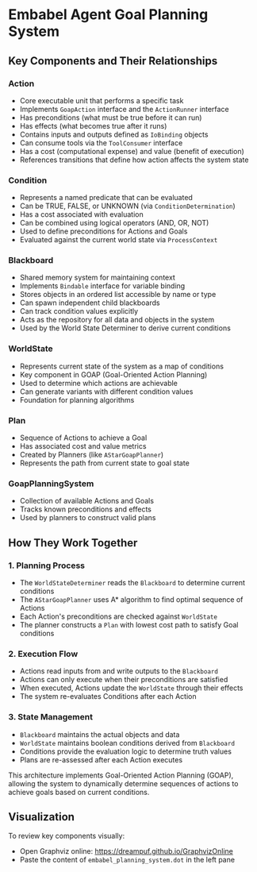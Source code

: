 # Embabel Agent Goal Planning System

## Key Components and Their Relationships

### Action
- Core executable unit that performs a specific task
- Implements `GoapAction` interface and the `ActionRunner` interface
- Has preconditions (what must be true before it can run)
- Has effects (what becomes true after it runs)
- Contains inputs and outputs defined as `IoBinding` objects
- Can consume tools via the `ToolConsumer` interface
- Has a cost (computational expense) and value (benefit of execution)
- References transitions that define how action affects the system state

### Condition
- Represents a named predicate that can be evaluated
- Can be TRUE, FALSE, or UNKNOWN (via `ConditionDetermination`)
- Has a cost associated with evaluation
- Can be combined using logical operators (AND, OR, NOT)
- Used to define preconditions for Actions and Goals
- Evaluated against the current world state via `ProcessContext`

### Blackboard
- Shared memory system for maintaining context
- Implements `Bindable` interface for variable binding
- Stores objects in an ordered list accessible by name or type
- Can spawn independent child blackboards
- Can track condition values explicitly
- Acts as the repository for all data and objects in the system
- Used by the World State Determiner to derive current conditions

### WorldState
- Represents current state of the system as a map of conditions
- Key component in GOAP (Goal-Oriented Action Planning)
- Used to determine which actions are achievable
- Can generate variants with different condition values
- Foundation for planning algorithms

### Plan
- Sequence of Actions to achieve a Goal
- Has associated cost and value metrics
- Created by Planners (like `AStarGoapPlanner`)
- Represents the path from current state to goal state

### GoapPlanningSystem
- Collection of available Actions and Goals
- Tracks known preconditions and effects
- Used by planners to construct valid plans

## How They Work Together

### 1. Planning Process
- The `WorldStateDeterminer` reads the `Blackboard` to determine current conditions
- The `AStarGoapPlanner` uses A* algorithm to find optimal sequence of Actions
- Each Action's preconditions are checked against `WorldState`
- The planner constructs a `Plan` with lowest cost path to satisfy Goal conditions

### 2. Execution Flow
- Actions read inputs from and write outputs to the `Blackboard`
- Actions can only execute when their preconditions are satisfied
- When executed, Actions update the `WorldState` through their effects
- The system re-evaluates Conditions after each Action

### 3. State Management
- `Blackboard` maintains the actual objects and data
- `WorldState` maintains boolean conditions derived from `Blackboard`
- Conditions provide the evaluation logic to determine truth values
- Plans are re-assessed after each Action executes

This architecture implements Goal-Oriented Action Planning (GOAP), allowing the system to dynamically determine sequences of actions to achieve goals based on current conditions.

## Visualization

To review key components visually:
- Open Graphviz online: https://dreampuf.github.io/GraphvizOnline
- Paste the content of `embabel_planning_system.dot` in the left pane